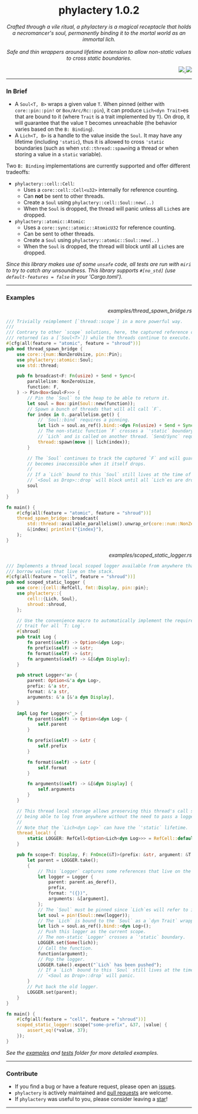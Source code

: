 <div align="center"> <h1> phylactery 1.0.2 </h1> </div>

<p align="center">
    <i>
Crafted through a vile ritual, a phylactery is a magical receptacle that holds a necromancer's soul, permanently binding it to the mortal world as an immortal lich.
<br/><br/>
Safe and thin wrappers around lifetime extension to allow non-static values to cross static boundaries.
    </i>
</p>

<div align="right">
    <a href="https://github.com/Magicolo/phylactery/actions/workflows/test.yml"> <img src="https://github.com/Magicolo/phylactery/actions/workflows/test.yml/badge.svg"> </a>
    <a href="https://crates.io/crates/phylactery"> <img src="https://img.shields.io/crates/v/phylactery.svg"> </a>
</div>

---
### In Brief
- A `Soul<T, B>` wraps a given value `T`. When pinned (either with `core::pin::pin!` or `Box/Arc/Rc::pin`), it can produce `Lich<dyn Trait>`es that are bound to it (where `Trait` is a trait implemented by `T`). On drop, it will guarantee that the value `T` becomes unreachable (the behavior varies based on the `B: Binding`).
- A `Lich<T, B>` is a handle to the value inside the `Soul`. It may have any lifetime (including `'static`), thus it is allowed to cross `'static` boundaries (such as when `std::thread::spawn`ing a thread or when storing a value in a `static` variable).

Two `B: Binding` implementations are currently supported and offer different tradeoffs:
- `phylactery::cell::Cell`:
    - Uses a `core::cell::Cell<u32>` internally for reference counting.
    - Can **not** be sent to other threads.
    - Create a `Soul` using `phylactery::cell::Soul::new(..)`
    - When the `Soul` is dropped, the thread will panic unless all `Lich`es are dropped.
- `phylactery::atomic::Atomic`:
    - Uses a `core::sync::atomic::AtomicU32` for reference counting.
    - Can be sent to other threads.
    - Create a `Soul` using `phylactery::atomic::Soul::new(..)`
    - When the `Soul` is dropped, the thread will block until all `Lich`es are dropped.
    
*Since this library makes use of some `unsafe` code, all tests are run with `miri` to try to catch any unsoundness.*
*This library supports `#[no_std]` (use `default-features = false` in your 'Cargo.toml').*

---
### Examples

<p align="right"><i> examples/thread_spawn_bridge.rs </i></p>

```rust
/// Trivially reimplement [`thread::scope`] in a more powerful way.
///
/// Contrary to other `scope` solutions, here, the captured reference can be
/// returned (as a [`Soul<T>`]) while the threads continue to execute.
#[cfg(all(feature = "atomic", feature = "shroud"))]
pub mod thread_spawn_bridge {
    use core::{num::NonZeroUsize, pin::Pin};
    use phylactery::atomic::Soul;
    use std::thread;

    pub fn broadcast<F: Fn(usize) + Send + Sync>(
        parallelism: NonZeroUsize,
        function: F,
    ) -> Pin<Box<Soul<F>>> {
        // Pin the `Soul` to the heap to be able to return it.
        let soul = Box::pin(Soul::new(function));
        // Spawn a bunch of threads that will all call `F`.
        for index in 0..parallelism.get() {
            // `Soul::bind` requires a pinning.
            let lich = soul.as_ref().bind::<dyn Fn(usize) + Send + Sync>();
            // The non-static function `F` crosses a `'static` boundary protected by the
            // `Lich` and is called on another thread. `Send/Sync` requirements still apply.
            thread::spawn(move || lich(index));
        }

        // The `Soul` continues to track the captured `F` and will guarantee that it
        // becomes inaccessible when it itself drops.
        //
        // If a `Lich` bound to this `Soul` still lives at the time of drop,
        // `<Soul as Drop>::drop` will block until all `Lich`es are dropped.
        soul
    }
}

fn main() {
    #[cfg(all(feature = "atomic", feature = "shroud"))]
    thread_spawn_bridge::broadcast(
        std::thread::available_parallelism().unwrap_or(core::num::NonZeroUsize::MIN),
        &|index| println!("{index}"),
    );
}

```

###

<p align="right"><i> examples/scoped_static_logger.rs </i></p>

```rust
/// Implements a thread local scoped logger available from anywhere that can
/// borrow values that live on the stack.
#[cfg(all(feature = "cell", feature = "shroud"))]
pub mod scoped_static_logger {
    use core::{cell::RefCell, fmt::Display, pin::pin};
    use phylactery::{
        cell::{Lich, Soul},
        shroud::shroud,
    };

    // Use the convenience macro to automatically implement the required `Shroud`
    // trait for all `T: Log`.
    #[shroud]
    pub trait Log {
        fn parent(&self) -> Option<&dyn Log>;
        fn prefix(&self) -> &str;
        fn format(&self) -> &str;
        fn arguments(&self) -> &[&dyn Display];
    }

    pub struct Logger<'a> {
        parent: Option<&'a dyn Log>,
        prefix: &'a str,
        format: &'a str,
        arguments: &'a [&'a dyn Display],
    }

    impl Log for Logger<'_> {
        fn parent(&self) -> Option<&dyn Log> {
            self.parent
        }

        fn prefix(&self) -> &str {
            self.prefix
        }

        fn format(&self) -> &str {
            self.format
        }

        fn arguments(&self) -> &[&dyn Display] {
            self.arguments
        }
    }

    // This thread local storage allows preserving this thread's call stack while
    // being able to log from anywhere without the need to pass a logger around.
    //
    // Note that the `Lich<dyn Log>` can have the `'static` lifetime.
    thread_local! {
        static LOGGER: RefCell<Option<Lich<dyn Log>>> = RefCell::default();
    }

    pub fn scope<T: Display, F: FnOnce(&T)>(prefix: &str, argument: &T, function: F) {
        let parent = LOGGER.take();
        {
            // This `Logger` captures some references that live on the stack.
            let logger = Logger {
                parent: parent.as_deref(),
                prefix,
                format: "({})",
                arguments: &[argument],
            };
            // The `Soul` must be pinned since `Lich`es will refer to its memory.
            let soul = pin!(Soul::new(logger));
            // The `Lich` is bound to the `Soul` as a `dyn Trait` wrapper.
            let lich = soul.as_ref().bind::<dyn Log>();
            // Push this logger as the current scope.
            // The non-static `Logger` crosses a `'static` boundary.
            LOGGER.set(Some(lich));
            // Call the function.
            function(argument);
            // Pop the logger.
            LOGGER.take().expect("`Lich` has been pushed");
            // If a `Lich` bound to this `Soul` still lives at the time of drop,
            // `<Soul as Drop>::drop` will panic.
        }
        // Put back the old logger.
        LOGGER.set(parent);
    }
}

fn main() {
    #[cfg(all(feature = "cell", feature = "shroud"))]
    scoped_static_logger::scope("some-prefix", &37, |value| {
        assert_eq!(*value, 37);
    });
}

```

_See the [examples](examples/) and [tests](tests/) folder for more detailed examples._

---
### Contribute
- If you find a bug or have a feature request, please open an [issues](https://github.com/Magicolo/phylactery/issues).
- `phylactery` is actively maintained and [pull requests](https://github.com/Magicolo/phylactery/pulls) are welcome.
- If `phylactery` was useful to you, please consider leaving a [star](https://github.com/Magicolo/phylactery)!

---
